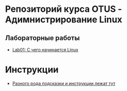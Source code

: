 # Репозиторий курса OTUS - Адимнистрирование Linux

## Лабораторные работы

* [Lab01: С чего начинается Linux](lab01/README.md)


# Инструкции

* [Разного рода подсказки и инструкции лежат тут](instruction/README.md)
